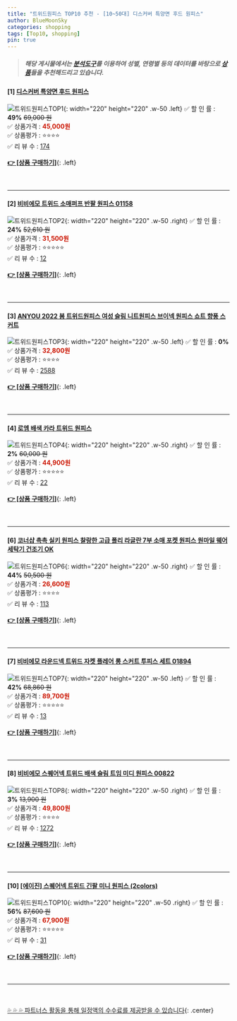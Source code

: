 ```yaml
---
title: "트위드원피스 TOP10 추천 - [10~50대] 디스커버 특양면 후드 원피스"
author: BlueMoonSky
categories: shopping
tags: [Top10, shopping]
pin: true
---
```


> ##### 해당 게시물에서는 [**분석도구**](https://itemscout.io/)를 이용하여 **성별**, **연령별** 등의 데이터를 바탕으로 [**상품**](https://link.coupang.com/a/baae76)들을 추천해드리고 있습니다.

#### [1] [디스커버 특양면 후드 원피스](https://link.coupang.com/re/AFFSDP?lptag=AF5964186&subid=bluemoonsky6999&pageKey=7625518378&traceid=V0-153&itemId=20226217909&vendorItemId=87315308428)
![트위드원피스TOP1](https://thumbnail9.coupangcdn.com/thumbnails/remote/230x230ex/image/vendor_inventory/ff57/3be902cd207698386370d64cd2b073df7bb2c8e777ec1ee8c295a9f147fa.jpg){: width="220" height="220" .w-50 .left}
✅ 할 인 률 : **49%** ~~<del class="base-price"> 69,000  </del>원~~<br>
✅ 상품가격 : <span style="color:#cb1400"> **45,000원** </span><br>
✅ 상품평가 : ⭐⭐⭐⭐<br>
✅ 리 뷰 수 : [174](https://link.coupang.com/re/AFFSDP?lptag=AF5964186&subid=bluemoonsky6999&pageKey=7625518378&traceid=V0-153&itemId=20226217909&vendorItemId=87315308428)<br>
<br>
[**👉  [상품 구매하기]**](https://link.coupang.com/re/AFFSDP?lptag=AF5964186&subid=bluemoonsky6999&pageKey=7625518378&traceid=V0-153&itemId=20226217909&vendorItemId=87315308428){: .left}
<br>
<br>
<br>

***

#### [2] [비비에모 트위드 소매퍼프 반팔 원피스 01158](https://link.coupang.com/re/AFFSDP?lptag=AF5964186&subid=bluemoonsky6999&pageKey=6543880557&traceid=V0-153&itemId=14581151759&vendorItemId=81823228062)
![트위드원피스TOP2](https://thumbnail8.coupangcdn.com/thumbnails/remote/230x230ex/image/retail/images/2022/05/26/18/6/5bf47782-9c16-49fd-8d68-8eb5c6625cfa.jpg){: width="220" height="220" .w-50 .right}
✅ 할 인 률 : **24%** ~~<del class="base-price"> 52,610  </del>원~~<br>
✅ 상품가격 : <span style="color:#cb1400"> **31,500원** </span><br>
✅ 상품평가 : ⭐⭐⭐⭐⭐<br>
✅ 리 뷰 수 : [12](https://link.coupang.com/re/AFFSDP?lptag=AF5964186&subid=bluemoonsky6999&pageKey=6543880557&traceid=V0-153&itemId=14581151759&vendorItemId=81823228062)<br>
<br>
[**👉  [상품 구매하기]**](https://link.coupang.com/re/AFFSDP?lptag=AF5964186&subid=bluemoonsky6999&pageKey=6543880557&traceid=V0-153&itemId=14581151759&vendorItemId=81823228062){: .left}
<br>
<br>
<br>

***

#### [3] [ANYOU 2022 봄 트위드원피스 여성 슬림 니트원피스 브이넥 원피스 쇼트 향풍 스커트](https://link.coupang.com/re/AFFSDP?lptag=AF5964186&subid=bluemoonsky6999&pageKey=6380361954&traceid=V0-153&itemId=13553146878&vendorItemId=80806744672)
![트위드원피스TOP3](https://thumbnail7.coupangcdn.com/thumbnails/remote/230x230ex/image/vendor_inventory/7a26/f3dc4e51a19b33d420c94643732b5d2f926d13784aca27ae4e1e506cf61f.jpg){: width="220" height="220" .w-50 .left}
✅ 할 인 률 : **0%** <br>
✅ 상품가격 : <span style="color:#cb1400"> **32,800원** </span><br>
✅ 상품평가 : ⭐⭐⭐⭐<br>
✅ 리 뷰 수 : [2588](https://link.coupang.com/re/AFFSDP?lptag=AF5964186&subid=bluemoonsky6999&pageKey=6380361954&traceid=V0-153&itemId=13553146878&vendorItemId=80806744672)<br>
<br>
[**👉  [상품 구매하기]**](https://link.coupang.com/re/AFFSDP?lptag=AF5964186&subid=bluemoonsky6999&pageKey=6380361954&traceid=V0-153&itemId=13553146878&vendorItemId=80806744672){: .left}
<br>
<br>
<br>

***

#### [4] [로엠 배색 카라 트위드 원피스](https://link.coupang.com/re/AFFSDP?lptag=AF5964186&subid=bluemoonsky6999&pageKey=6715964013&traceid=V0-153&itemId=15607782469&vendorItemId=87246439727)
![트위드원피스TOP4](https://thumbnail8.coupangcdn.com/thumbnails/remote/230x230ex/image/vendor_inventory/4063/85b4ec2128f7bf5c37a2c21b9ce678fadc7db40620339ab8c6f9a01885ce.jpg){: width="220" height="220" .w-50 .right}
✅ 할 인 률 : **2%** ~~<del class="base-price"> 60,000  </del>원~~<br>
✅ 상품가격 : <span style="color:#cb1400"> **44,900원** </span><br>
✅ 상품평가 : ⭐⭐⭐⭐⭐<br>
✅ 리 뷰 수 : [22](https://link.coupang.com/re/AFFSDP?lptag=AF5964186&subid=bluemoonsky6999&pageKey=6715964013&traceid=V0-153&itemId=15607782469&vendorItemId=87246439727)<br>
<br>
[**👉  [상품 구매하기]**](https://link.coupang.com/re/AFFSDP?lptag=AF5964186&subid=bluemoonsky6999&pageKey=6715964013&traceid=V0-153&itemId=15607782469&vendorItemId=87246439727){: .left}
<br>
<br>
<br>

***

#### [6] [코너샵 촉촉 실키 원피스 찰랑한 고급 폴리 라글란 7부 소매 포켓 원피스 원마일 웨어 세탁기 건조기 OK](https://link.coupang.com/re/AFFSDP?lptag=AF5964186&subid=bluemoonsky6999&pageKey=7176843997&traceid=V0-153&itemId=18092490130&vendorItemId=85244977792)
![트위드원피스TOP6](https://thumbnail7.coupangcdn.com/thumbnails/remote/230x230ex/image/vendor_inventory/e26e/f6b93b1a3e294298767b19340eab8a51ebf5ffd3cdc3650aaa6a770d1069.jpeg){: width="220" height="220" .w-50 .right}
✅ 할 인 률 : **44%** ~~<del class="base-price"> 50,500  </del>원~~<br>
✅ 상품가격 : <span style="color:#cb1400"> **26,600원** </span><br>
✅ 상품평가 : ⭐⭐⭐⭐<br>
✅ 리 뷰 수 : [113](https://link.coupang.com/re/AFFSDP?lptag=AF5964186&subid=bluemoonsky6999&pageKey=7176843997&traceid=V0-153&itemId=18092490130&vendorItemId=85244977792)<br>
<br>
[**👉  [상품 구매하기]**](https://link.coupang.com/re/AFFSDP?lptag=AF5964186&subid=bluemoonsky6999&pageKey=7176843997&traceid=V0-153&itemId=18092490130&vendorItemId=85244977792){: .left}
<br>
<br>
<br>

***

#### [7] [비비에모 라운드넥 트위드 자켓 플레어 롱 스커트 투피스 세트 01894](https://link.coupang.com/re/AFFSDP?lptag=AF5964186&subid=bluemoonsky6999&pageKey=6802156285&traceid=V0-153&itemId=16059993773&vendorItemId=83263307619)
![트위드원피스TOP7](https://thumbnail8.coupangcdn.com/thumbnails/remote/230x230ex/image/retail/images/2022/09/26/16/5/1c79c532-574c-4525-b0bc-656962ac2303.jpg){: width="220" height="220" .w-50 .left}
✅ 할 인 률 : **42%** ~~<del class="base-price"> 68,860  </del>원~~<br>
✅ 상품가격 : <span style="color:#cb1400"> **89,700원** </span><br>
✅ 상품평가 : ⭐⭐⭐⭐⭐<br>
✅ 리 뷰 수 : [13](https://link.coupang.com/re/AFFSDP?lptag=AF5964186&subid=bluemoonsky6999&pageKey=6802156285&traceid=V0-153&itemId=16059993773&vendorItemId=83263307619)<br>
<br>
[**👉  [상품 구매하기]**](https://link.coupang.com/re/AFFSDP?lptag=AF5964186&subid=bluemoonsky6999&pageKey=6802156285&traceid=V0-153&itemId=16059993773&vendorItemId=83263307619){: .left}
<br>
<br>
<br>

***

#### [8] [비비에모 스퀘어넥 트위드 배색 슬림 트임 미디 원피스 00822](https://link.coupang.com/re/AFFSDP?lptag=AF5964186&subid=bluemoonsky6999&pageKey=6389020902&traceid=V0-153&itemId=13610181368&vendorItemId=80863183355)
![트위드원피스TOP8](https://thumbnail6.coupangcdn.com/thumbnails/remote/230x230ex/image/retail/images/2022/03/11/16/5/70b3d198-d081-42c0-a7d1-a5e974361e1e.jpg){: width="220" height="220" .w-50 .right}
✅ 할 인 률 : **3%** ~~<del class="base-price"> 13,900  </del>원~~<br>
✅ 상품가격 : <span style="color:#cb1400"> **49,800원** </span><br>
✅ 상품평가 : ⭐⭐⭐⭐<br>
✅ 리 뷰 수 : [1272](https://link.coupang.com/re/AFFSDP?lptag=AF5964186&subid=bluemoonsky6999&pageKey=6389020902&traceid=V0-153&itemId=13610181368&vendorItemId=80863183355)<br>
<br>
[**👉  [상품 구매하기]**](https://link.coupang.com/re/AFFSDP?lptag=AF5964186&subid=bluemoonsky6999&pageKey=6389020902&traceid=V0-153&itemId=13610181368&vendorItemId=80863183355){: .left}
<br>
<br>
<br>

***

#### [10] [[에이진] 스퀘어넥 트위드 긴팔 미니 원피스 (2colors)](https://link.coupang.com/re/AFFSDP?lptag=AF5964186&subid=bluemoonsky6999&pageKey=7589800236&traceid=V0-153&itemId=20053596331&vendorItemId=87149766385)
![트위드원피스TOP10](https://thumbnail8.coupangcdn.com/thumbnails/remote/230x230ex/image/vendor_inventory/878d/753f7d8c6c73c7f7e3cf6ad3b8abe05af6b05a507910e4b8334491a61959.jpg){: width="220" height="220" .w-50 .right}
✅ 할 인 률 : **56%** ~~<del class="base-price"> 87,600  </del>원~~<br>
✅ 상품가격 : <span style="color:#cb1400"> **67,900원** </span><br>
✅ 상품평가 : ⭐⭐⭐⭐⭐<br>
✅ 리 뷰 수 : [31](https://link.coupang.com/re/AFFSDP?lptag=AF5964186&subid=bluemoonsky6999&pageKey=7589800236&traceid=V0-153&itemId=20053596331&vendorItemId=87149766385)<br>
<br>
[**👉  [상품 구매하기]**](https://link.coupang.com/re/AFFSDP?lptag=AF5964186&subid=bluemoonsky6999&pageKey=7589800236&traceid=V0-153&itemId=20053596331&vendorItemId=87149766385){: .left}
<br>
<br>
<br>

***
<br><br>[💦 💦 💦 파트너스 활동을 통해 일정액의 수수료를 제공받을 수 있습니다](https://link.coupang.com/a/baae76){: .center}